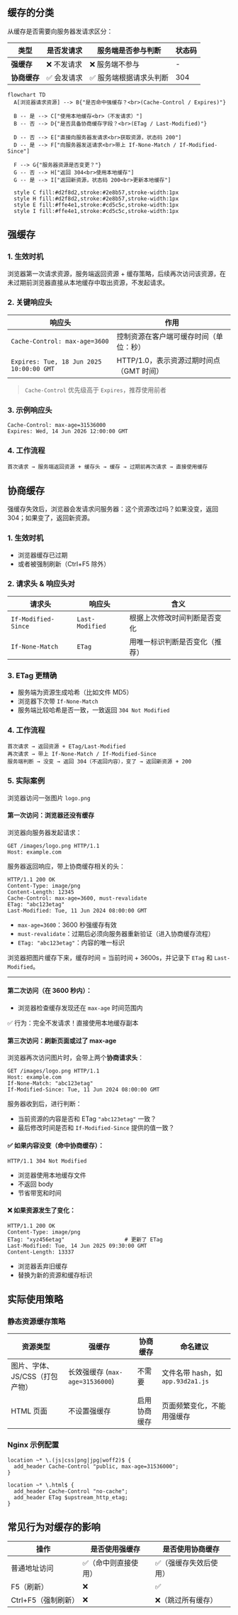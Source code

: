 ## 缓存的分类

从缓存是否需要向服务器发请求区分：

| 类型         | 是否发请求 | 服务端是否参与判断     | 状态码 |
| ------------ | ---------- | ---------------------- | ------ |
| **强缓存**   | ❌ 不发请求 | ❌ 服务端不参与         | -      |
| **协商缓存** | ✅ 会发请求 | ✅ 服务端根据请求头判断 | 304    |

```mermaid
flowchart TD
  A[浏览器请求资源] --> B{"是否命中强缓存？<br>(Cache-Control / Expires)"}
  
  B -- 是 --> C["使用本地缓存<br>（不发请求）"]
  B -- 否 --> D{"是否具备协商缓存字段？<br>(ETag / Last-Modified)"}

  D -- 否 --> E["直接向服务器发请求<br>获取资源，状态码 200"]
  D -- 是 --> F["向服务器发送请求<br>带上 If-None-Match / If-Modified-Since"]

  F --> G{"服务器资源是否变更？"}
  G -- 否 --> H["返回 304<br>使用本地缓存"]
  G -- 是 --> I["返回新资源，状态码 200<br>更新本地缓存"]

  style C fill:#d2f8d2,stroke:#2e8b57,stroke-width:1px
  style H fill:#d2f8d2,stroke:#2e8b57,stroke-width:1px
  style E fill:#ffe4e1,stroke:#cd5c5c,stroke-width:1px
  style I fill:#ffe4e1,stroke:#cd5c5c,stroke-width:1px

```



## 强缓存

### 1. 生效时机

浏览器第一次请求资源，服务端返回资源 + 缓存策略，后续再次访问该资源，在未过期前浏览器直接从本地缓存中取出资源，不发起请求。

### 2. 关键响应头

| 响应头                                   | 作用                                     |
| ---------------------------------------- | ---------------------------------------- |
| `Cache-Control: max-age=3600`            | 控制资源在客户端可缓存时间（单位：秒）   |
| `Expires: Tue, 18 Jun 2025 10:00:00 GMT` | HTTP/1.0，表示资源过期时间点（GMT 时间） |

> `Cache-Control` 优先级高于 `Expires`，推荐使用前者

### 3. 示例响应头

```http
Cache-Control: max-age=31536000
Expires: Wed, 14 Jun 2026 12:00:00 GMT
```

### 4. 工作流程

```
首次请求 → 服务端返回资源 + 缓存头 → 缓存 → 过期前再次请求 → 直接使用缓存
```

## 协商缓存

强缓存失效后，浏览器会发请求问服务器：这个资源改过吗？如果没变，返回 304；如果变了，返回新资源。

### 1. 生效时机

- 浏览器缓存已过期
- 或者被强制刷新（Ctrl+F5 除外）

### 2. 请求头 & 响应头对

| 请求头              | 响应头          | 含义                           |
| ------------------- | --------------- | ------------------------------ |
| `If-Modified-Since` | `Last-Modified` | 根据上次修改时间判断是否变化   |
| `If-None-Match`     | `ETag`          | 用唯一标识判断是否变化（推荐） |

### 3. ETag 更精确

- 服务端为资源生成哈希（比如文件 MD5）
- 浏览器下次带 `If-None-Match`
- 服务端比较哈希是否一致，一致返回 `304 Not Modified`

### 4. 工作流程

```
首次请求 → 返回资源 + ETag/Last-Modified
再次请求 → 带上 If-None-Match / If-Modified-Since
服务端判断 → 没变 → 返回 304（不返回内容），变了 → 返回新资源 + 200
```

### 5. 实际案例

浏览器访问一张图片 `logo.png`

#### 第一次访问：浏览器还没有缓存

浏览器向服务器发起请求：

```http
GET /images/logo.png HTTP/1.1
Host: example.com
```

服务器返回响应，带上协商缓存相关的头：

```http
HTTP/1.1 200 OK
Content-Type: image/png
Content-Length: 12345
Cache-Control: max-age=3600, must-revalidate          
ETag: "abc123etag"
Last-Modified: Tue, 11 Jun 2024 08:00:00 GMT
```

+ `max-age=3600`：3600 秒强缓存有效
+ `must-revalidate`：过期后必须向服务器重新验证（进入协商缓存流程）
+ `ETag: "abc123etag"`：内容的唯一标识

浏览器把图片缓存下来，缓存时间 = 当前时间 + 3600s，并记录下 `ETag` 和 `Last-Modified`。

------

#### 第二次访问（在 3600 秒内）：

- 浏览器检查缓存发现还在 `max-age` 时间范围内

✅ 行为：完全不发请求！直接使用本地缓存副本

#### 第三次访问：刷新页面或过了 max-age

浏览器再次访问图片时，会带上两个**协商请求头**：

```http
GET /images/logo.png HTTP/1.1
Host: example.com
If-None-Match: "abc123etag"
If-Modified-Since: Tue, 11 Jun 2024 08:00:00 GMT
```

服务器收到后，进行判断：

- 当前资源的内容是否和 ETag `"abc123etag"` 一致？
- 最后修改时间是否和 `If-Modified-Since` 提供的值一致？

#### ✅ 如果内容没变（命中协商缓存）：

```http
HTTP/1.1 304 Not Modified
```

- 浏览器使用本地缓存文件
- 不返回 body
- 节省带宽和时间

#### ❌ 如果资源发生了变化：

```http
HTTP/1.1 200 OK
Content-Type: image/png
ETag: "xyz456etag"                   # 更新了 ETag
Last-Modified: Tue, 14 Jun 2025 09:30:00 GMT
Content-Length: 13337
```

- 浏览器丢弃旧缓存
- 替换为新的资源和缓存标识

## 实际使用策略

### 静态资源缓存策略

| 资源类型                       | 强缓存                          | 协商缓存     | 命名建议                          |
| ------------------------------ | ------------------------------- | ------------ | --------------------------------- |
| 图片、字体、JS/CSS（打包产物） | 长效强缓存 (`max-age=31536000`) | 不需要       | 文件名带 hash，如 `app.93d2a1.js` |
| HTML 页面                      | 不设置强缓存                    | 启用协商缓存 | 页面频繁变化，不能用强缓存        |

### Nginx 示例配置

```nginx
location ~* \.(js|css|png|jpg|woff2)$ {
  add_header Cache-Control "public, max-age=31536000";
}

location ~* \.html$ {
  add_header Cache-Control "no-cache";
  add_header ETag $upstream_http_etag;
}
```

## 常见行为对缓存的影响

| 操作                | 是否使用强缓存      | 是否使用协商缓存      |
| ------------------- | ------------------- | --------------------- |
| 普通地址访问        | ✅（命中则直接使用） | ✅（强缓存失效后使用） |
| F5（刷新）          | ❌                   | ✅                     |
| Ctrl+F5（强制刷新） | ❌                   | ❌（跳过所有缓存）     |